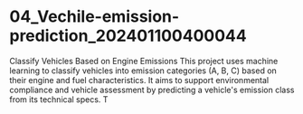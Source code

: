 # 04_Vechile-emission-prediction_202401100400044
 Classify Vehicles Based on Engine Emissions This project uses machine learning to classify vehicles into emission categories (A, B, C) based on their engine and fuel characteristics. It aims to support environmental compliance and vehicle assessment by predicting a vehicle's emission class from its technical specs.  T
